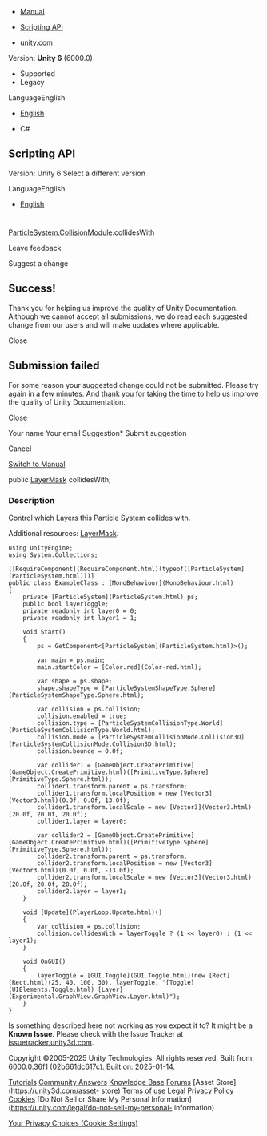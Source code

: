 [ ]()

  * [Manual](../Manual/index.html)
  * [Scripting API](../ScriptReference/index.html)

  * [unity.com](https://unity.com/)

Version: **Unity 6** (6000.0)

  * Supported
  * Legacy

LanguageEnglish

  * [English]()

  * C#

[ ](https://docs.unity3d.com)

## Scripting API

Version: Unity 6 Select a different version

LanguageEnglish

  * [English]()

#
[ParticleSystem.CollisionModule](ParticleSystem.CollisionModule.html).collidesWith

Leave feedback

Suggest a change

## Success!

Thank you for helping us improve the quality of Unity Documentation. Although
we cannot accept all submissions, we do read each suggested change from our
users and will make updates where applicable.

Close

## Submission failed

For some reason your suggested change could not be submitted. Please <a>try
again</a> in a few minutes. And thank you for taking the time to help us
improve the quality of Unity Documentation.

Close

Your name Your email Suggestion* Submit suggestion

Cancel

[Switch to Manual](../Manual/class-ParticleSystem.html "Go to ParticleSystem
Component in the Manual")

public [LayerMask](LayerMask.html) collidesWith;

### Description

Control which Layers this Particle System collides with.

Additional resources: [LayerMask](LayerMask.html).

    
    
    using UnityEngine;
    using System.Collections;  
      
    [[RequireComponent](RequireComponent.html)(typeof([ParticleSystem](ParticleSystem.html)))]
    public class ExampleClass : [MonoBehaviour](MonoBehaviour.html)
    {
        private [ParticleSystem](ParticleSystem.html) ps;
        public bool layerToggle;
        private readonly int layer0 = 0;
        private readonly int layer1 = 1;  
      
        void Start()
        {
            ps = GetComponent<[ParticleSystem](ParticleSystem.html)>();  
      
            var main = ps.main;
            main.startColor = [Color.red](Color-red.html);  
      
            var shape = ps.shape;
            shape.shapeType = [ParticleSystemShapeType.Sphere](ParticleSystemShapeType.Sphere.html);  
      
            var collision = ps.collision;
            collision.enabled = true;
            collision.type = [ParticleSystemCollisionType.World](ParticleSystemCollisionType.World.html);
            collision.mode = [ParticleSystemCollisionMode.Collision3D](ParticleSystemCollisionMode.Collision3D.html);
            collision.bounce = 0.0f;  
      
            var collider1 = [GameObject.CreatePrimitive](GameObject.CreatePrimitive.html)([PrimitiveType.Sphere](PrimitiveType.Sphere.html));
            collider1.transform.parent = ps.transform;
            collider1.transform.localPosition = new [Vector3](Vector3.html)(0.0f, 0.0f, 13.0f);
            collider1.transform.localScale = new [Vector3](Vector3.html)(20.0f, 20.0f, 20.0f);
            collider1.layer = layer0;  
      
            var collider2 = [GameObject.CreatePrimitive](GameObject.CreatePrimitive.html)([PrimitiveType.Sphere](PrimitiveType.Sphere.html));
            collider2.transform.parent = ps.transform;
            collider2.transform.localPosition = new [Vector3](Vector3.html)(0.0f, 0.0f, -13.0f);
            collider2.transform.localScale = new [Vector3](Vector3.html)(20.0f, 20.0f, 20.0f);
            collider2.layer = layer1;
        }  
      
        void [Update](PlayerLoop.Update.html)()
        {
            var collision = ps.collision;
            collision.collidesWith = layerToggle ? (1 << layer0) : (1 << layer1);
        }  
      
        void OnGUI()
        {
            layerToggle = [GUI.Toggle](GUI.Toggle.html)(new [Rect](Rect.html)(25, 40, 100, 30), layerToggle, "[Toggle](UIElements.Toggle.html) [Layer](Experimental.GraphView.GraphView.Layer.html)");
        }
    }
    

Is something described here not working as you expect it to? It might be a
**Known Issue**. Please check with the Issue Tracker at
[issuetracker.unity3d.com](https://issuetracker.unity3d.com).

Copyright ©2005-2025 Unity Technologies. All rights reserved. Built from:
6000.0.36f1 (02b661dc617c). Built on: 2025-01-14.

[Tutorials](https://unity3d.com/learn) [Community
Answers](https://answers.unity3d.com) [Knowledge
Base](https://support.unity3d.com/hc/en-us)
[Forums](https://forum.unity3d.com) [Asset Store](https://unity3d.com/asset-
store) [Terms of use](https://docs.unity3d.com/Manual/TermsOfUse.html)
[Legal](https://unity.com/legal) [Privacy
Policy](https://unity.com/legal/privacy-policy)
[Cookies](https://unity.com/legal/cookie-policy) [Do Not Sell or Share My
Personal Information](https://unity.com/legal/do-not-sell-my-personal-
information)

[Your Privacy Choices (Cookie Settings)](javascript:void\(0\);)

